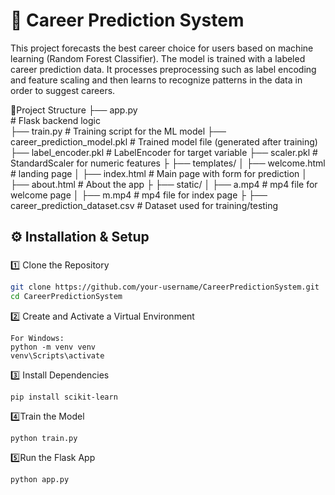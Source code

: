 # 🧠 Career Prediction System

This project forecasts the best career choice for users based on machine learning (Random Forest Classifier). The model is trained with a labeled career prediction data. It processes preprocessing such as label encoding and feature scaling and then learns to recognize patterns in the data in order to suggest careers.



📂Project Structure
 ├── app.py                         <br># Flask backend logic<br>
 ├── train.py                       # Training script for the ML model
 ├── career_prediction_model.pkl    # Trained model file (generated after training)
 ├── label_encoder.pkl              # LabelEncoder for target variable
 ├── scaler.pkl                     # StandardScaler for numeric features
 ├
 ├── templates/
 │   ├── welcome.html               # landing page
 │   ├── index.html                 # Main page with form for prediction
 │   ├── about.html                 # About the app
 ├
 ├── static/
 │   ├── a.mp4                      # mp4 file for welcome page
 │   ├── m.mp4                      # mp4 file for index page
 ├
 ├── career_prediction_dataset.csv  # Dataset used for training/testing


 
## ⚙️ Installation & Setup

### 
1️⃣ Clone the Repository
```sh
git clone https://github.com/your-username/CareerPredictionSystem.git
cd CareerPredictionSystem
```

2️⃣ Create and Activate a Virtual Environment
```
For Windows:
python -m venv venv
venv\Scripts\activate
```

3️⃣ Install Dependencies
```
pip install scikit-learn
```

4️⃣Train the Model
```
python train.py
```

5️⃣Run the Flask App
```
python app.py
```
